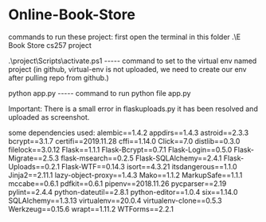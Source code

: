 # Online-Book-Store


commands to run these project:
first open the terminal in this folder  .\E Book Store cs257 project

.\project\Scripts\activate.ps1 
-----  command to set to the virtual env named project
(in github, virtual-env is not uploaded, we need to create our env after pulling repo from github.)

python app.py 
-----  command to run python file app.py

Important: There is a small error in flaskuploads.py it has been resolved and uploaded as screenshot.

some dependencies used:
alembic==1.4.2
appdirs==1.4.3
astroid==2.3.3
bcrypt==3.1.7
certifi==2019.11.28
cffi==1.14.0
Click==7.0
distlib==0.3.0
filelock==3.0.12
Flask==1.1.1
Flask-Bcrypt==0.7.1
Flask-Login==0.5.0
Flask-Migrate==2.5.3
flask-msearch==0.2.5
Flask-SQLAlchemy==2.4.1
Flask-Uploads==0.2.1
Flask-WTF==0.14.3
isort==4.3.21
itsdangerous==1.1.0
Jinja2==2.11.1
lazy-object-proxy==1.4.3
Mako==1.1.2
MarkupSafe==1.1.1
mccabe==0.6.1
pdfkit==0.6.1
pipenv==2018.11.26
pycparser==2.19
pylint==2.4.4
python-dateutil==2.8.1
python-editor==1.0.4
six==1.14.0
SQLAlchemy==1.3.13
virtualenv==20.0.4
virtualenv-clone==0.5.3
Werkzeug==0.15.6
wrapt==1.11.2
WTForms==2.2.1


